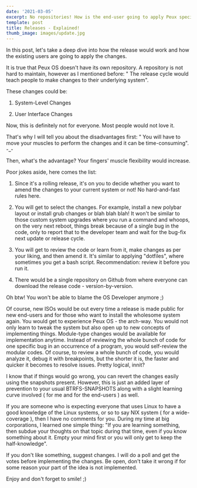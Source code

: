 ```yaml
---
date: '2021-03-05'
excerpt: No repositories! How is the end-user going to apply Peux specific updates?
template: post
title: Releases - Explained!
thumb_image: images/update.jpg
---
```

In this post, let's take a deep dive into how the release would work and how the existing users are going to apply the changes.

It is true that Peux OS doesn't have its own repository. A repository is not hard to maintain, however as I mentioned before: " The release cycle would teach people to make changes to their underlying system".

These changes could be:

1.  System-Level Changes

2.  User Interface Changes

Now, this is definitely not for everyone. Most people would not love it.

That's why I will tell you about the disadvantages first: " You will have to move your muscles to perform the changes and it can be time-consuming".  -\_-

Then, what's the advantage? Your fingers' muscle flexibility would increase.

Poor jokes aside, here comes the list:

1.  Since it's a rolling release, it's on you to decide whether you want to amend the changes to your current system or not! No hard-and-fast rules here.

2.  You will get to select the changes. For example, install a new polybar layout or install grub changes or blah blah blah! It won't be similar to those custom system upgrades where you run a command and whoops, on the very next reboot, things break because of a single bug in the code, only to report that to the developer team and wait for the bug-fix next update or release cycle.

3.  You will get to review the code or learn from it, make changes as per your liking, and then amend it. It's similar to applying "dotfiles", where sometimes you get a bash script. Recommendation: review it before you run it.

4.  There would be a single repository on Github from where everyone can download the release code - version-by-version.

Oh btw! You won't be able to blame the OS Developer anymore ;)

Of course, new ISOs would be out every time a release is made public for new end-users and for those who want to install the wholesome system again. You would get to experience Peux OS - the arch-way. You would not only learn to tweak the system but also open up to new concepts of implementing things. Module-type changes would be available for implementation anytime. Instead of reviewing the whole bunch of code for one specific bug in an occurrence of a program, you would self-review the modular codes. Of course, to review a whole bunch of code, you would analyze it, debug it with breakpoints, but the shorter it is, the faster and quicker it becomes to resolve issues. Pretty logical, innit?

I know that if things would go wrong, you can revert the changes easily using the snapshots present. However, this is just an added layer of prevention to your usual BTRFS-SNAPSHOTS along with a slight learning curve involved ( for me and for the end-users ) as well.

If you are someone who is expecting everyone that uses Linux to have a good knowledge of the Linux systems, or so to say NIX system ( for a wide-coverage ), then I have no comments for you. During my time at big corporations, I learned one simple thing: "If you are learning something, then subdue your thoughts on that topic during that time, even if you know something about it. Empty your mind first or you will only get to keep the half-knowledge".

If you don't like something, suggest changes. I will do a poll and get the votes before implementing the changes. Be open, don't take it wrong if for some reason your part of the idea is not implemented.

Enjoy and don't forget to smile! ;)
